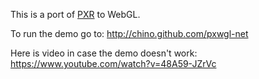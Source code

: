 This is a port of [PXR](https://github.com/chino/pxr) to WebGL.

To run the demo go to: http://chino.github.com/pxwgl-net

Here is video in case the demo doesn't work: https://www.youtube.com/watch?v=48A59-JZrVc

